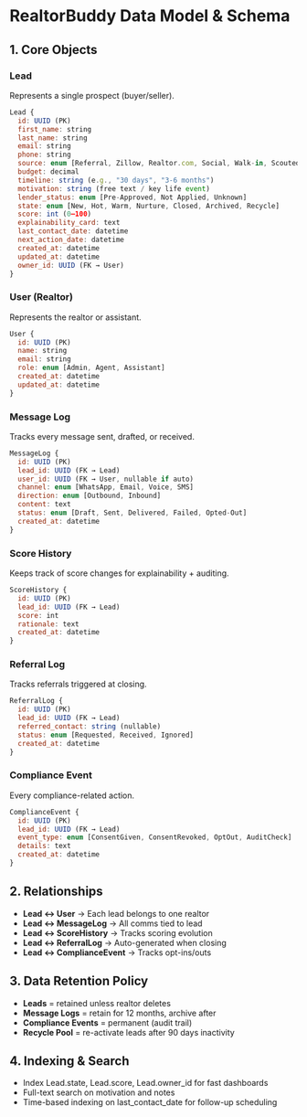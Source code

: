 # RealtorBuddy Data Model & Schema

## 1. Core Objects

### Lead
Represents a single prospect (buyer/seller).

```javascript
Lead {
  id: UUID (PK)
  first_name: string
  last_name: string
  email: string
  phone: string
  source: enum [Referral, Zillow, Realtor.com, Social, Walk-in, Scouted, Other]
  budget: decimal
  timeline: string (e.g., "30 days", "3-6 months")
  motivation: string (free text / key life event)
  lender_status: enum [Pre-Approved, Not Applied, Unknown]
  state: enum [New, Hot, Warm, Nurture, Closed, Archived, Recycle]
  score: int (0–100)
  explainability_card: text
  last_contact_date: datetime
  next_action_date: datetime
  created_at: datetime
  updated_at: datetime
  owner_id: UUID (FK → User)
}
```

### User (Realtor)
Represents the realtor or assistant.

```javascript
User {
  id: UUID (PK)
  name: string
  email: string
  role: enum [Admin, Agent, Assistant]
  created_at: datetime
  updated_at: datetime
}
```

### Message Log
Tracks every message sent, drafted, or received.

```javascript
MessageLog {
  id: UUID (PK)
  lead_id: UUID (FK → Lead)
  user_id: UUID (FK → User, nullable if auto)
  channel: enum [WhatsApp, Email, Voice, SMS]
  direction: enum [Outbound, Inbound]
  content: text
  status: enum [Draft, Sent, Delivered, Failed, Opted-Out]
  created_at: datetime
}
```

### Score History
Keeps track of score changes for explainability + auditing.

```javascript
ScoreHistory {
  id: UUID (PK)
  lead_id: UUID (FK → Lead)
  score: int
  rationale: text
  created_at: datetime
}
```

### Referral Log
Tracks referrals triggered at closing.

```javascript
ReferralLog {
  id: UUID (PK)
  lead_id: UUID (FK → Lead)
  referred_contact: string (nullable)
  status: enum [Requested, Received, Ignored]
  created_at: datetime
}
```

### Compliance Event
Every compliance-related action.

```javascript
ComplianceEvent {
  id: UUID (PK)
  lead_id: UUID (FK → Lead)
  event_type: enum [ConsentGiven, ConsentRevoked, OptOut, AuditCheck]
  details: text
  created_at: datetime
}
```

## 2. Relationships

- **Lead ↔ User** → Each lead belongs to one realtor
- **Lead ↔ MessageLog** → All comms tied to lead
- **Lead ↔ ScoreHistory** → Tracks scoring evolution
- **Lead ↔ ReferralLog** → Auto-generated when closing
- **Lead ↔ ComplianceEvent** → Tracks opt-ins/outs

## 3. Data Retention Policy

- **Leads** = retained unless realtor deletes
- **Message Logs** = retain for 12 months, archive after
- **Compliance Events** = permanent (audit trail)
- **Recycle Pool** = re-activate leads after 90 days inactivity

## 4. Indexing & Search

- Index Lead.state, Lead.score, Lead.owner_id for fast dashboards
- Full-text search on motivation and notes
- Time-based indexing on last_contact_date for follow-up scheduling
